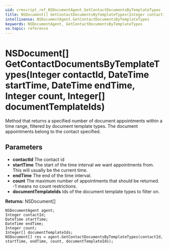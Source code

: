 ```yaml
---
uid: crmscript_ref_NSDocumentAgent_GetContactDocumentsByTemplateTypes
title: NSDocument[] GetContactDocumentsByTemplateTypes(Integer contactId, DateTime startTime, DateTime endTime, Integer count, Integer[] documentTemplateIds)
intellisense: NSDocumentAgent.GetContactDocumentsByTemplateTypes
keywords: NSDocumentAgent, GetContactDocumentsByTemplateTypes
so.topic: reference
---
```


# NSDocument[] GetContactDocumentsByTemplateTypes(Integer contactId, DateTime startTime, DateTime endTime, Integer count, Integer[] documentTemplateIds)

Method that returns a specified number of document appointments within a time range, filtered by document template types. The document appointments belong to the contact specified.

## Parameters

* **contactId** The contact id
* **startTime** The start of the time interval we want appointments from. This will usually be the current time.
* **endTime** The end of the time interval.
* **count** The maximum number of appointments that should be returned. -1 means no count restrictions.
* **documentTemplateIds** Ids of the document template types to filter on.

**Returns:** NSDocument[]

```crmscript
NSDocumentAgent agent;
Integer contactId;
DateTime startTime;
DateTime endTime;
Integer count;
Integer[] documentTemplateIds;
NSDocument[] res = agent.GetContactDocumentsByTemplateTypes(contactId, startTime, endTime, count, documentTemplateIds);
```

